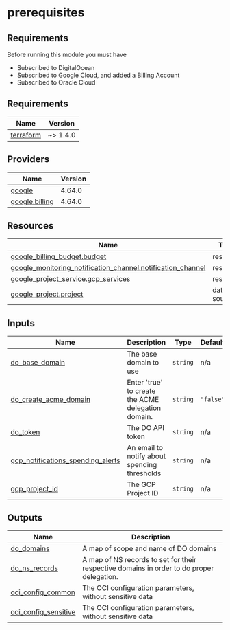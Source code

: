 # prerequisites

<!-- BEGINNING OF PRE-COMMIT-TERRAFORM DOCS HOOK -->
## Requirements

Before running this module you must have

- Subscribed to DigitalOcean
- Subscribed to Google Cloud, and added a Billing Account
- Subscribed to Oracle Cloud

## Requirements

| Name | Version |
|------|---------|
| <a name="requirement_terraform"></a> [terraform](#requirement\_terraform) | ~> 1.4.0 |

## Providers

| Name | Version |
|------|---------|
| <a name="provider_google"></a> [google](#provider\_google) | 4.64.0 |
| <a name="provider_google.billing"></a> [google.billing](#provider\_google.billing) | 4.64.0 |

## Resources

| Name | Type |
|------|------|
| [google_billing_budget.budget](https://registry.terraform.io/providers/hashicorp/google/latest/docs/resources/billing_budget) | resource |
| [google_monitoring_notification_channel.notification_channel](https://registry.terraform.io/providers/hashicorp/google/latest/docs/resources/monitoring_notification_channel) | resource |
| [google_project_service.gcp_services](https://registry.terraform.io/providers/hashicorp/google/latest/docs/resources/project_service) | resource |
| [google_project.project](https://registry.terraform.io/providers/hashicorp/google/latest/docs/data-sources/project) | data source |

## Inputs

| Name | Description | Type | Default | Required |
|------|-------------|------|---------|:--------:|
| <a name="input_do_base_domain"></a> [do\_base\_domain](#input\_do\_base\_domain) | The base domain to use | `string` | n/a | yes |
| <a name="input_do_create_acme_domain"></a> [do\_create\_acme\_domain](#input\_do\_create\_acme\_domain) | Enter 'true' to create the ACME delegation domain. | `string` | `"false"` | no |
| <a name="input_do_token"></a> [do\_token](#input\_do\_token) | The DO API token | `string` | n/a | yes |
| <a name="input_gcp_notifications_spending_alerts"></a> [gcp\_notifications\_spending\_alerts](#input\_gcp\_notifications\_spending\_alerts) | An email to notify about spending thresholds | `string` | n/a | yes |
| <a name="input_gcp_project_id"></a> [gcp\_project\_id](#input\_gcp\_project\_id) | The GCP Project ID | `string` | n/a | yes |

## Outputs

| Name | Description |
|------|-------------|
| <a name="output_do_domains"></a> [do\_domains](#output\_do\_domains) | A map of scope and name of DO domains |
| <a name="output_do_ns_records"></a> [do\_ns\_records](#output\_do\_ns\_records) | A map of NS records to set for their respective domains in order to do proper delegation. |
| <a name="output_oci_config_common"></a> [oci\_config\_common](#output\_oci\_config\_common) | The OCI configuration parameters, without sensitive data |
| <a name="output_oci_config_sensitive"></a> [oci\_config\_sensitive](#output\_oci\_config\_sensitive) | The OCI configuration parameters, without sensitive data |
<!-- END OF PRE-COMMIT-TERRAFORM DOCS HOOK -->
